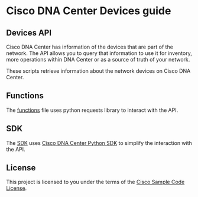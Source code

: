 # Cisco DNA Center Devices guide

## Devices API

Cisco DNA Center has information of the devices that are part of the network. The API allows you to query that information to use it for inventory, more operations within DNA Center or as a source of truth of your network.

These scripts retrieve information about the network devices on Cisco DNA Center.

## Functions

The [functions](./devices-functions.py) file uses python requests library to interact with the API.

## SDK

The [SDK](./devices-sdk.py) uses [Cisco DNA Center Python SDK](https://pypi.org/project/dnacentersdk/) to simplify the interaction with the API.

## License

This project is licensed to you under the terms of the [Cisco Sample Code License](../LICENSE).
